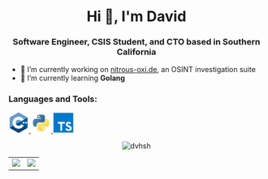 <h1 align="center">Hi 👋, I'm David</h1>
<h3 align="center">Software Engineer, CSIS Student, and CTO based in Southern California</h3>

- 🔭 I’m currently working on [nitrous-oxi.de](https://github.com/nitrous-oxi-de), an OSINT investigation suite
- 🌱 I’m currently learning **Golang**

<h3 align="left">Languages and Tools:</h3>
<p align="left">
  <a href="https://www.w3schools.com/cpp/" target="_blank" rel="noreferrer">
    <img src="https://raw.githubusercontent.com/devicons/devicon/master/icons/cplusplus/cplusplus-original.svg" alt="cplusplus" width="40" height="40"/>
  </a>
  <a href="https://www.python.org" target="_blank" rel="noreferrer">
    <img src="https://raw.githubusercontent.com/devicons/devicon/master/icons/python/python-original.svg" alt="python" width="40" height="40"/>
  </a>
  <a href="https://www.typescriptlang.org/" target="_blank" rel="noreferrer">
    <img src="https://raw.githubusercontent.com/devicons/devicon/master/icons/typescript/typescript-original.svg" alt="typescript" width="40" height="40"/>
  </a>
</p>

<p align="center">
  <img src="https://github-readme-streak-stats.herokuapp.com/?user=dvhsh&theme=dark" alt="dvhsh" />
</p>

<p align="center">
  <table>
    <tr>
      <td><img height="200" src="https://gh-rdme.vercel.app/api?username=dvhsh&theme=material-palenight" /></td>
      <td><img height="200" src="https://gh-rdme.vercel.app/api/top-langs?username=dvhsh&theme=material-palenight&layout=compact&langs_count=8&card_width=320" /></td>
    </tr>
  </table>
</p>
